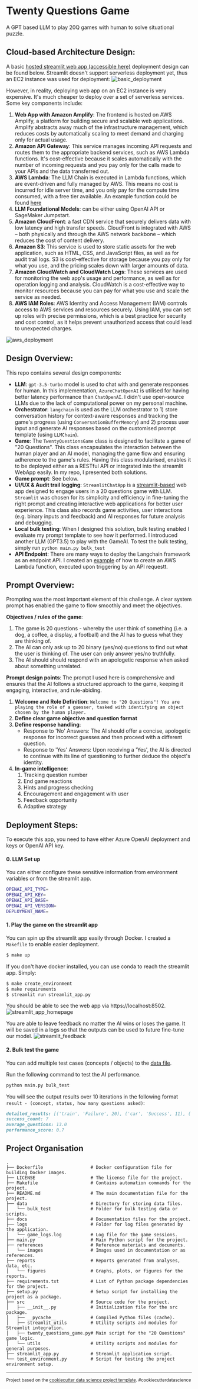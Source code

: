 Twenty Questions Game
==============================

A GPT based LLM to play 20Q games with human to solve situational puzzle.

Cloud-based Architecture Design:
-----------------

A basic [hosted streamlit web app (accessible here)](https://ec2-35-178-210-239.eu-west-2.compute.amazonaws.com:8502) deployment design can be found below. Streamlit doesn't support serverless deployment yet, thus an EC2 instance was used for deployment:
![basic_deployment](references/images/basic_implementation.png)

However, in reality, deploying web app on an EC2 instance is very expensive. It's much cheaper to deploy over a set of serverless services. Some key components include:
1. **Web App with Amazon Amplify**: The frontend is hosted on AWS Amplify, a platform for building secure and scalable web applications. Amplify abstracts away much of the infrastructure management, which reduces costs by automatically scaling to meet demand and charging only for actual usage.
2. **Amazon API Gateway**: This service manages incoming API requests and routes them to the appropriate backend services, such as AWS Lambda functions. It's cost-effective because it scales automatically with the number of incoming requests and you pay only for the calls made to your APIs and the data transferred out.
3. **AWS Lambda**: The LLM Chain is executed in Lambda functions, which are event-driven and fully managed by AWS. This means no cost is incurred for idle server time, and you only pay for the compute time consumed, with a free tier available. An example function could be found [here](./lambda_app.py)
4. **LLM Foundational Models**: can be either using OpenAI API or SageMaker Jumpstart.
5. **Amazon CloudFront**: a fast CDN service that securely delivers data with low latency and high transfer speeds. CloudFront is integrated with AWS – both physically and through the AWS network backbone – which reduces the cost of content delivery.
6. **Amazon S3**: This service is used to store static assets for the web application, such as HTML, CSS, and JavaScript files, as well as for audit trail logs. S3 is cost-effective for storage because you pay only for what you use, and the pricing scales down with larger amounts of data.
7. **Amazon CloudWatch and CloudWatch Logs**: These services are used for monitoring the web app's usage and performance, as well as for operation logging and analysis. CloudWatch is a cost-effective way to monitor resources because you can pay for what you use and scale the service as needed.
8. **AWS IAM Roles**: AWS Identity and Access Management (IAM) controls access to AWS services and resources securely. Using IAM, you can set up roles with precise permissions, which is a best practice for security and cost control, as it helps prevent unauthorized access that could lead to unexpected charges.

![aws_deployment](references/images/AWS_architecture.png)


Design Overview:
------------
This repo contains several design components:
- **LLM**: `gpt-3.5-turbo` model is used to chat with and generate responses for human. In this implementation, `AzureChatOpenAI` is utilised for having better latency performance than `ChatOpenAI`. I didn't use open-source LLMs due to the lack of computational power on my personal machine. 
- **Orchestrator**: `langchain` is used as the LLM orchestrator to 1) store conversation history for context-aware responses and tracking the game's progress (using `ConversationBufferMemory`) and 2) process user input and generate AI responses based on the customised prompt template (using `LLMChain`). 
- **Game**: The `TwentyQuestionsGame` class is designed to facilitate a game of "20 Questions". This class encapsulates the interaction between the human player and an AI model, managing the game flow and ensuring adherence to the game's rules. Having this class modularised, enables it to be deployed either as a RESTful API or integrated into the streamlit WebApp easily. In my repo, I presented both solutions.
- **Game prompt**: See below.
- **UI/UX & Audit trail logging**: `StreamlitChatApp` is a [streamlit-based](./streamlit_app.py) web app designed to engage users in a 20 questions game with LLM. `Streamlit` was chosen for its simplicity and efficiency in fine-tuning the right prompt and creating interactive web applications for better user experience. This class also records game activities, user interactions (e.g. binary inputs and feedback) and AI responses for future analysis and debugging.
- **Local bulk testing**: When I designed this solution, bulk testing enabled I evaluate my prompt template to see how it performed. I introduced another LLM (GPT3.5) to play with the GameAI. To test the bulk testing, simply run `python main.py bulk_test`
- **API Endpoint**: There are many ways to deploy the Langchain framework as an endpoint API. I created an [example](./lambda_app.py) of how to create an AWS Lambda function, executed upon triggering by an API requestt. 

Prompt Overview:
------------
Prompting was the most important element of this challenge. 
A clear system prompt has enabled the game to flow smoothly and meet the objectives.

**Objectives / rules of the game**:
1. The game is 20 questions - whereby the user think of something (i.e. a dog, a coffee, a display, a football) and the AI has to guess what they are thinking of.
2. The AI can only ask up to 20 binary (yes/no) questions to find out what the user is thinking of. The user can only answer yes/no truthfully.
3. The AI should should respond with an apologetic response when asked about something unrelated.

**Prompt design points**:
The prompt I used here is comprehensive and ensures that the AI follows a structured approach to the game, keeping it engaging, interactive, and rule-abiding.

1. **Welcome and Role Definition**: `Welcome to "20 Questions"! You are playing the role of a guesser, tasked with identifying an object chosen by the human player. `
2. **Define clear game objective and question format**
3. **Define response handling**: 
   - Response to 'No' Answers: The AI should offer a concise, apologetic response for incorrect guesses and then proceed with a different question.
   - Response to 'Yes' Answers: Upon receiving a 'Yes', the AI is directed to continue with its line of questioning to further deduce the object's identity.
4. **In-game intelligence**:
   1. Tracking question number
   2. End game reactions
   3. Hints and progress checking
   4. Encouragement and engagement with user
   5. Feedback opportunity 
   6. Adaptive strategy

Deployment Steps:
------------
To execute this app, you need to have either Azure OpenAI deployment and keys or OpenAI API key.

#### 0. LLM Set up
You can either configure these sensitive information from environment variables or from the streamlit app. 
```sh
OPENAI_API_TYPE=
OPENAI_API_KEY=
OPENAI_API_BASE=
OPENAI_API_VERSION=
DEPLOYMENT_NAME=
```

#### 1. Play the game on the streamlit app
You can spin up the streamlit app easily through Docker. I created a `Makefile` to enable easier deployment.  
```bash
$ make up
```

If you don't have docker installed, you can use conda to reach the streamlit app. Simply:
```bash
$ make create_environment
$ make requirements
$ streamlit run streamlit_app.py
```

You should be able to see the web app via https://localhost:8502.
![streamlit_app_homepage](references/images/streamlit-app-game-start.png)

You are able to leave feedback no matter the AI wins or loses the game. It will be saved in a logs so that the outputs can be used to future fine-tune our model. 
![streamlit_feedback](references/images/streamlit-success-guess.png)


#### 2. Bulk test the game

You can add multiple test cases (concepts / objects) to the [data file](data/bulk_test/objects.txt).

Run the following command to test the AI performance. 
```bash
python main.py bulk_test
```

You will see the output results over 10 iterations in the following format `result - (concept, status, how many questions asked)`:
```markdown
detailed_results: [('train', 'Failure', 20), ('car', 'Success', 11), ('cow', 'Success', 14), ('shower', 'Success', 10), ('car', 'Success', 7), ('apple', 'Success', 16), ('tree', 'Success', 6), ('train', 'Failure', 20), ('tree', 'Success', 6), ('train', 'Failure', 20)]
success_count: 7
average_questions: 13.0
performance_score: 0.7
```


Project Organisation
------------

    .
    ├── Dockerfile                  # Docker configuration file for building Docker images.
    ├── LICENSE                     # The license file for the project.
    ├── Makefile                    # Contains automation commands for the project.
    ├── README.md                   # The main documentation file for the project.
    ├── data                        # Directory for storing data files.
    │   └── bulk_test               # Folder for bulk testing data or scripts.
    ├── docs                        # Documentation files for the project.
    ├── logs                        # Folder for log files generated by the application.
    │   └── game_logs.log           # Log file for the game sessions.
    ├── main.py                     # Main Python script for the project.
    ├── references                  # Reference materials and documents.
    │   └── images                  # Images used in documentation or as references.
    ├── reports                     # Reports generated from analyses, data, etc.
    │   └── figures                 # Graphs, plots, or figures for the reports.
    ├── requirements.txt            # List of Python package dependencies for the project.
    ├── setup.py                    # Setup script for installing the project as a package.
    ├── src                         # Source code for the project.
    │   ├── __init__.py             # Initialization file for the src package.
    │   ├── __pycache__             # Compiled Python files (cache).
    │   ├── streamlit_utils         # Utility scripts and modules for Streamlit integration.
    │   ├── twenty_questions_game.py# Main script for the "20 Questions" game logic.
    │   └── utils                   # Utility scripts and modules for general purposes.
    ├── streamlit_app.py            # Streamlit application script.
    └── test_environment.py         # Script for testing the project environment setup.

--------

<p><small>Project based on the <a target="_blank" href="https://drivendata.github.io/cookiecutter-data-science/">cookiecutter data science project template</a>. #cookiecutterdatascience</small></p>
